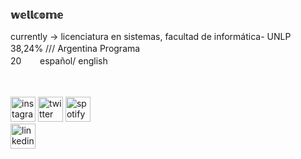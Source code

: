 ### 𝕨𝕖𝕝𝕝𝕔𝕠𝕞𝕖
currently -> licenciatura en sistemas, facultad de informática- UNLP 38,24% /// Argentina Programaㅤㅤㅤㅤㅤㅤㅤㅤㅤㅤㅤㅤㅤㅤㅤㅤㅤㅤㅤㅤㅤㅤ
20 ㅤㅤespañol/ english


ㅤㅤㅤㅤㅤㅤㅤㅤㅤㅤ





[<img src='https://cdn.jsdelivr.net/npm/simple-icons@3.0.1/icons/instagram.svg' alt='instagram' height='40'>](https://www.instagram.com/ssofiaavila/)  [<img src='https://cdn.jsdelivr.net/npm/simple-icons@3.0.1/icons/twitter.svg' alt='twitter' height='40'>](https://twitter.com/ssofiaavila)  [<img src='https://cdn.jsdelivr.net/npm/simple-icons@3.0.1/icons/spotify.svg' alt='spotify' height='40'>](https://open.spotify.com/user/sxfxx_?si=d9db17bae4c94d63)  
[<img src='https://cdn.jsdelivr.net/npm/simple-icons@3.13.0/icons/linkedin.svg' alt='linkedin' height='40'>](https://www.linkedin.com/in/sofia-avila-867118200/)
